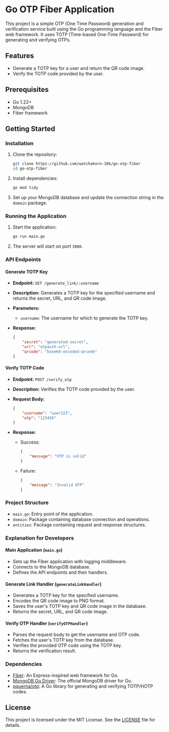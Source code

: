 # Go OTP Fiber Application

This project is a simple OTP (One Time Password) generation and verification service built using the Go programming language and the Fiber web framework. It uses TOTP (Time-based One-Time Password) for generating and verifying OTPs.

## Features

- Generate a TOTP key for a user and return the QR code image.
- Verify the TOTP code provided by the user.

## Prerequisites

- Go 1.22+
- MongoDB
- Fiber framework

## Getting Started

### Installation

1. Clone the repository:

    ```sh
    git clone https://github.com/watchakorn-18k/go-otp-fiber
    cd go-otp-fiber
    ```

2. Install dependencies:

    ```sh
    go mod tidy
    ```

3. Set up your MongoDB database and update the connection string in the `domain` package.

### Running the Application

1. Start the application:

    ```sh
    go run main.go
    ```

2. The server will start on port `3000`.

### API Endpoints

#### Generate TOTP Key

- **Endpoint:** `GET /generate_link/:username`
- **Description:** Generates a TOTP key for the specified username and returns the secret, URL, and QR code image.
- **Parameters:**
    - `username`: The username for which to generate the TOTP key.

- **Response:**

    ```json
    {
        "secret": "generated-secret",
        "url": "otpauth-url",
        "qrcode": "base64-encoded-qrcode"
    }
    ```

#### Verify TOTP Code

- **Endpoint:** `POST /verify_otp`
- **Description:** Verifies the TOTP code provided by the user.
- **Request Body:**

    ```json
    {
        "username": "user123",
        "otp": "123456"
    }
    ```

- **Response:**

    - Success:

        ```json
        {
            "message": "OTP is valid"
        }
        ```

    - Failure:

        ```json
        {
            "message": "Invalid OTP"
        }
        ```

### Project Structure

- `main.go`: Entry point of the application.
- `domain`: Package containing database connection and operations.
- `entities`: Package containing request and response structures.

### Explanation for Developers

#### Main Application (`main.go`)

- Sets up the Fiber application with logging middleware.
- Connects to the MongoDB database.
- Defines the API endpoints and their handlers.

#### Generate Link Handler (`generateLinkHandler`)

- Generates a TOTP key for the specified username.
- Encodes the QR code image to PNG format.
- Saves the user's TOTP key and QR code image in the database.
- Returns the secret, URL, and QR code image.

#### Verify OTP Handler (`verifyOTPHandler`)

- Parses the request body to get the username and OTP code.
- Fetches the user's TOTP key from the database.
- Verifies the provided OTP code using the TOTP key.
- Returns the verification result.

### Dependencies

- [Fiber](https://github.com/gofiber/fiber): An Express-inspired web framework for Go.
- [MongoDB Go Driver](https://github.com/mongodb/mongo-go-driver): The official MongoDB driver for Go.
- [pquerna/otp](https://github.com/pquerna/otp): A Go library for generating and verifying TOTP/HOTP codes.

## License

This project is licensed under the MIT License. See the [LICENSE](LICENSE) file for details.


